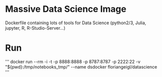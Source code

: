 # Massive Data Science Image
Dockerfile containing lots of tools for Data Science (python2/3, Julia, jupyter, R, R-Studio-Server...)

# Run
'''
docker run --rm -i -t -p 8888:8888 -p 8787:8787 -p 2222:22 -v "${pwd}:/tmp/notebooks_tmp/" --name dsdocker floriangeigl/datascience
'''
